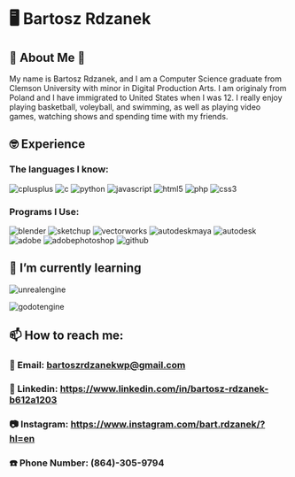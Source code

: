 # :desktop_computer:	Bartosz Rdzanek

##  :wave:	 About Me  :tiger:	
  My name is Bartosz Rdzanek, and I am a Computer Science graduate from Clemson University with minor in Digital Production Arts. I am originaly from Poland and I have immigrated to United States when I was 12. I really enjoy playing basketball, voleyball, and swimming, as well as playing video games, watching shows and spending time with my friends. 

## :nerd_face: Experience 
  ### The languages I know:
  ![cplusplus](https://img.shields.io/badge/C++-000000?style=for-the-badge&logo=cplusplus&logoColor=white)
  ![c](https://img.shields.io/badge/C-000000?style=for-the-badge&logo=c&logoColor=white)
  ![python](https://img.shields.io/badge/Python-000000?style=for-the-badge&logo=python&logoColor=white)
  ![javascript](https://img.shields.io/badge/Javascripts-000000?style=for-the-badge&logo=javascript&logoColor=white)
  ![html5](https://img.shields.io/badge/HTML-000000?style=for-the-badge&logo=html5&logoColor=white)
  ![php](https://img.shields.io/badge/PHP-000000?style=for-the-badge&logo=php&logoColor=white)
  ![css3](https://img.shields.io/badge/CSS-000000?style=for-the-badge&logo=css3&logoColor=white)

  ### Programs I Use:
  ![blender](https://img.shields.io/badge/Blender-000000?style=for-the-badge&logo=blender&logoColor=white)
  ![sketchup](https://img.shields.io/badge/Sketchup-000000?style=for-the-badge&logo=sketchup&logoColor=white)
  ![vectorworks](https://img.shields.io/badge/Vectorworks-000000?style=for-the-badge&logo=vectorworks&logoColor=white)
  ![autodeskmaya](https://img.shields.io/badge/AutodeskMaya-000000?style=for-the-badge&logo=autodeskmaya&logoColor=white)
  ![autodesk](https://img.shields.io/badge/Autodesk-000000?style=for-the-badge&logo=autodesk&logoColor=white)
  ![adobe](https://img.shields.io/badge/Adobe-000000?style=for-the-badge&logo=adobe&logoColor=white)
  ![adobephotoshop](https://img.shields.io/badge/AdobePhotoshop-000000?style=for-the-badge&logo=adobephotoshop&logoColor=white)
  ![github](https://img.shields.io/badge/GitHub-000000?style=for-the-badge&logo=GitHub&logoColor=white)

## 🌱 I’m currently learning

  ![unrealengine](https://img.shields.io/badge/UnrealEngine-000000?style=for-the-badge&logo=unrealengine&logoColor=white)
  
  ![godotengine](https://img.shields.io/badge/Godot-000000?style=for-the-badge&logo=godotengine&logoColor=white)

## 📫 How to reach me:

  ### :email:	Email: bartoszrdzanekwp@gmail.com
  ### :necktie:	Linkedin: https://www.linkedin.com/in/bartosz-rdzanek-b612a1203
  ### :camera:	Instagram: https://www.instagram.com/bart.rdzanek/?hl=en
  ### :phone:	Phone Number: (864)-305-9794
<!--
**Walhalla7/Walhalla7** is a ✨ _special_ ✨ repository because its `README.md` (this file) appears on your GitHub profile.

Here are some ideas to get you started:

- 🔭 I’m currently working on ...
- 🌱 I’m currently learning ...
- 👯 I’m looking to collaborate on ...
- 🤔 I’m looking for help with ...
- 💬 Ask me about ...
- 📫 How to reach me: ...
- 😄 Pronouns: ...
- ⚡ Fun fact: ...
-->
